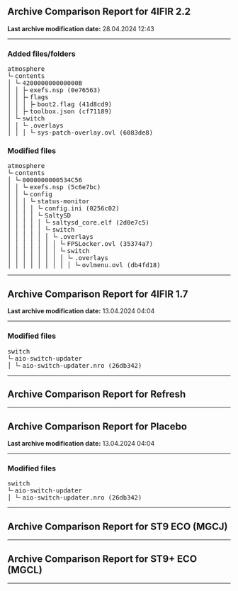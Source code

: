 <h2>Archive Comparison Report for <b>4IFIR 2.2 </b></h2><b>Last archive modification date:</b> 28.04.2024 12:43<hr>

<h3>Added files/folders</h3>
<pre>atmosphere
└╴contents
│ └╴420000000000000B
│ │ ├╴exefs.nsp (0e76563)
│ │ ├╴flags
│ │ │ ├╴boot2.flag (41d8cd9)
│ │ ├╴toolbox.json (cf71189)
│ └╴switch
│ │ └╴.overlays
│ │ │ └╴sys-patch-overlay.ovl (6083de8)
</pre>
<h3>Modified files</h3>
<pre>atmosphere
└╴contents
│ └╴0000000000534C56
│ │ └╴exefs.nsp (5c6e7bc)
│ │ └╴config
│ │ │ └╴status-monitor
│ │ │ │ └╴config.ini (0256c02)
│ │ │ │ └╴SaltySD
│ │ │ │ │ └╴saltysd_core.elf (2d0e7c5)
│ │ │ │ │ └╴switch
│ │ │ │ │ │ └╴.overlays
│ │ │ │ │ │ │ └╴FPSLocker.ovl (35374a7)
│ │ │ │ │ │ │ └╴switch
│ │ │ │ │ │ │ │ └╴.overlays
│ │ │ │ │ │ │ │ │ └╴ovlmenu.ovl (db4fd18)
</pre>
<hr>

<h2>Archive Comparison Report for <b>4IFIR 1.7</b></h2><b>Last archive modification date:</b> 13.04.2024 04:04<hr>

<h3>Modified files</h3>
<pre>switch
└╴aio-switch-updater
│ └╴aio-switch-updater.nro (26db342)
</pre>
<hr>

<h2>Archive Comparison Report for <b>Refresh</b></h2><hr>

<h2>Archive Comparison Report for <b>Placebo</b></h2><b>Last archive modification date:</b> 13.04.2024 04:04<hr>

<h3>Modified files</h3>
<pre>switch
└╴aio-switch-updater
│ └╴aio-switch-updater.nro (26db342)
</pre>
<hr>

<h2>Archive Comparison Report for <b>ST9 ECO (MGCJ)</b></h2><hr>

<h2>Archive Comparison Report for <b>ST9+ ECO (MGCL)</b></h2><hr>

